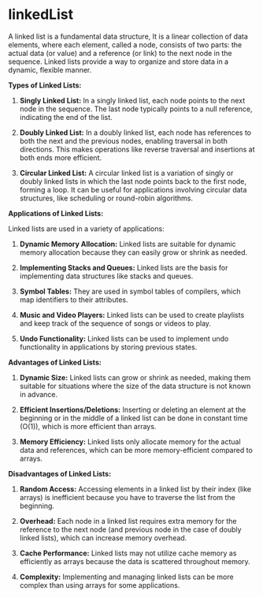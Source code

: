 # linkedList
 
A linked list is a fundamental data structure, It is a linear collection of data elements, where each element, called a node, consists of two parts: the actual data (or value) and a reference (or link) to the next node in the sequence. Linked lists provide a way to organize and store data in a dynamic, flexible manner.


**Types of Linked Lists:**

1. **Singly Linked List:** In a singly linked list, each node points to the next node in the sequence. The last node typically points to a null reference, indicating the end of the list.

2. **Doubly Linked List:** In a doubly linked list, each node has references to both the next and the previous nodes, enabling traversal in both directions. This makes operations like reverse traversal and insertions at both ends more efficient.

3. **Circular Linked List:** A circular linked list is a variation of singly or doubly linked lists in which the last node points back to the first node, forming a loop. It can be useful for applications involving circular data structures, like scheduling or round-robin algorithms.

**Applications of Linked Lists:**

Linked lists are used in a variety of applications:

1. **Dynamic Memory Allocation:** Linked lists are suitable for dynamic memory allocation because they can easily grow or shrink as needed.

2. **Implementing Stacks and Queues:** Linked lists are the basis for implementing data structures like stacks and queues.

3. **Symbol Tables:** They are used in symbol tables of compilers, which map identifiers to their attributes.

4. **Music and Video Players:** Linked lists can be used to create playlists and keep track of the sequence of songs or videos to play.

5. **Undo Functionality:** Linked lists can be used to implement undo functionality in applications by storing previous states.

**Advantages of Linked Lists:**

1. **Dynamic Size:** Linked lists can grow or shrink as needed, making them suitable for situations where the size of the data structure is not known in advance.

2. **Efficient Insertions/Deletions:** Inserting or deleting an element at the beginning or in the middle of a linked list can be done in constant time (O(1)), which is more efficient than arrays.

3. **Memory Efficiency:** Linked lists only allocate memory for the actual data and references, which can be more memory-efficient compared to arrays.

**Disadvantages of Linked Lists:**

1. **Random Access:** Accessing elements in a linked list by their index (like arrays) is inefficient because you have to traverse the list from the beginning.

2. **Overhead:** Each node in a linked list requires extra memory for the reference to the next node (and previous node in the case of doubly linked lists), which can increase memory overhead.

3. **Cache Performance:** Linked lists may not utilize cache memory as efficiently as arrays because the data is scattered throughout memory.

4. **Complexity:** Implementing and managing linked lists can be more complex than using arrays for some applications.

